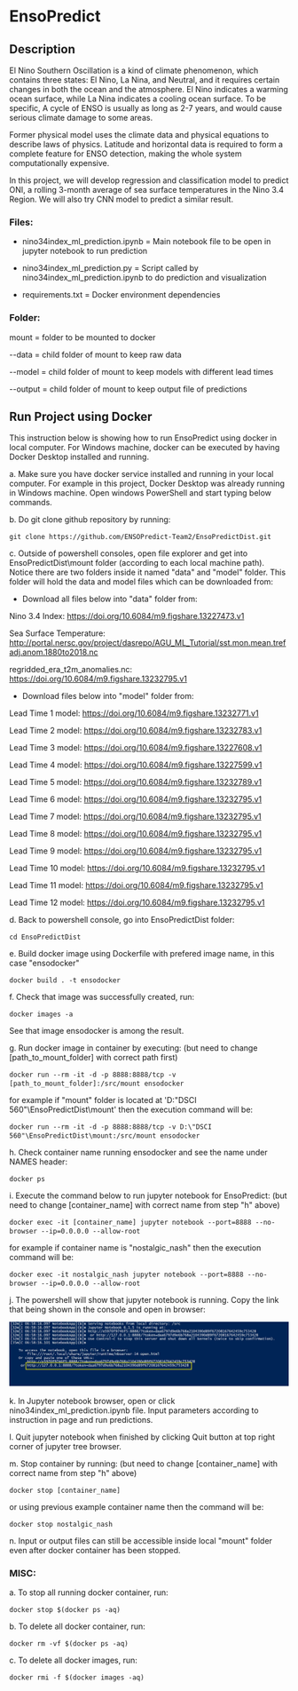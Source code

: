 # EnsoPredict

## Description

El Nino Southern Oscillation is a kind of climate phenomenon, which contains three states: El Nino, La Nina, and Neutral, and it requires certain changes in both the ocean and the atmosphere. El Nino indicates a warming ocean surface, while La Nina indicates a cooling ocean surface. To be specific, A cycle of ENSO is usually as long as 2-7 years, and would cause serious climate damage to some areas.

Former physical model uses the climate data and physical equations to describe laws of physics. Latitude and horizontal data is required to form a complete feature for ENSO detection, making the whole system computationally expensive.

In this project, we will develop regression and classification model to predict ONI, a rolling 3-month average of sea surface temperatures in the Nino 3.4 Region. We will also try CNN model to predict a similar result.




### Files:

- nino34index_ml_prediction.ipynb = Main notebook file to be open in jupyter notebook to run prediction

- nino34index_ml_prediction.py = Script called by nino34index_ml_prediction.ipynb to do prediction and visualization

- requirements.txt = Docker environment dependencies




### Folder: 

mount = folder to be mounted to docker

--data = child folder of mount to keep raw data

--model = child folder of mount to keep models with different lead times

--output = child folder of mount to keep output file of predictions




## Run Project using Docker

This instruction below is showing how to run EnsoPredict using docker in local computer. For Windows machine, docker can be executed by having Docker Desktop installed and running. 


a. Make sure you have docker service installed and running in your local computer. For example in this project, Docker Desktop was already running in Windows machine. Open windows PowerShell and start typing below commands.


b. Do git clone github repository by running: 

```
git clone https://github.com/ENSOPredict-Team2/EnsoPredictDist.git
```


c. Outside of powershell consoles, open file explorer and get into EnsoPredictDist\mount folder (according to each local machine path). Notice there are two folders inside it named "data" and "model" folder. This folder will hold the data and model files which can be downloaded from:

- Download all files below into "data" folder from: 

Nino 3.4 Index: https://doi.org/10.6084/m9.figshare.13227473.v1

Sea Surface Temperature: http://portal.nersc.gov/project/dasrepo/AGU_ML_Tutorial/sst.mon.mean.trefadj.anom.1880to2018.nc

regridded_era_t2m_anomalies.nc: https://doi.org/10.6084/m9.figshare.13232795.v1

- Download files below into "model" folder from: 

Lead Time 1 model: https://doi.org/10.6084/m9.figshare.13232771.v1

Lead Time 2 model: https://doi.org/10.6084/m9.figshare.13232783.v1

Lead Time 3 model: https://doi.org/10.6084/m9.figshare.13227608.v1 

Lead Time 4 model: https://doi.org/10.6084/m9.figshare.13227599.v1 

Lead Time 5 model: https://doi.org/10.6084/m9.figshare.13232789.v1

Lead Time 6 model: https://doi.org/10.6084/m9.figshare.13232795.v1

Lead Time 7 model: https://doi.org/10.6084/m9.figshare.13232795.v1

Lead Time 8 model: https://doi.org/10.6084/m9.figshare.13232795.v1

Lead Time 9 model: https://doi.org/10.6084/m9.figshare.13232795.v1

Lead Time 10 model: https://doi.org/10.6084/m9.figshare.13232795.v1

Lead Time 11 model: https://doi.org/10.6084/m9.figshare.13232795.v1

Lead Time 12 model: https://doi.org/10.6084/m9.figshare.13232795.v1


d. Back to powershell console, go into EnsoPredictDist folder:

```
cd EnsoPredictDist
```


e. Build docker image using Dockerfile with prefered image name, in this case "ensodocker"

```
docker build . -t ensodocker
```


f. Check that image was successfully created, run:
 
```
docker images -a
``` 

See that image ensodocker is among the result.


g. Run docker image in container by executing: (but need to change [path_to_mount_folder] with correct path first)

```
docker run --rm -it -d -p 8888:8888/tcp -v [path_to_mount_folder]:/src/mount ensodocker
```

for example if "mount" folder is located at 'D:\"DSCI 560"\EnsoPredictDist\mount' then the execution command will be:

```
docker run --rm -it -d -p 8888:8888/tcp -v D:\"DSCI 560"\EnsoPredictDist\mount:/src/mount ensodocker
```


h. Check container name running ensodocker and see the name under NAMES header:

```
docker ps
```


i. Execute the command below to run jupyter notebook for EnsoPredict: (but need to change [container_name] with correct name from step "h" above)

```
docker exec -it [container_name] jupyter notebook --port=8888 --no-browser --ip=0.0.0.0 --allow-root
```

for example if container name is "nostalgic_nash" then the execution command will be:

```
docker exec -it nostalgic_nash jupyter notebook --port=8888 --no-browser --ip=0.0.0.0 --allow-root
```


j. The powershell will show that jupyter notebook is running. Copy the link that being shown in the console and open in browser:

<img src="jupyter.jpg"/>


k. In Jupyter notebook browser, open or click nino34index_ml_prediction.ipynb file. Input parameters according to instruction in page and run predictions.


l. Quit jupyter notebook when finished by clicking Quit button at top right corner of jupyter tree browser.


m. Stop container by running: (but need to change [container_name] with correct name from step "h" above)

```
docker stop [container_name]
```

or using previous example container name then the command will be:

```
docker stop nostalgic_nash
```


n. Input or output files can still be accessible inside local "mount" folder even after docker container has been stopped.


### MISC:

a. To stop all running docker container, run:

```
docker stop $(docker ps -aq)
```

b. To delete all docker container, run:

```
docker rm -vf $(docker ps -aq)
```

c. To delete all docker images, run:

```
docker rmi -f $(docker images -aq)
```
